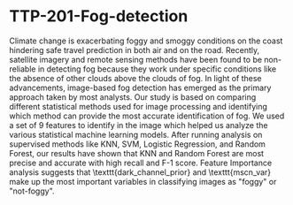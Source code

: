 # TTP-201-Fog-detection

Climate change is exacerbating foggy and smoggy conditions on the coast hindering safe travel prediction in both air and on the road. Recently, satellite imagery and remote sensing methods have been found to be non-reliable in detecting fog because they work under specific conditions like the absence of other clouds above the clouds of fog. In light of these advancements, image-based fog detection has emerged as the primary approach taken by most analysts. Our study is based on comparing different statistical methods used for image processing and identifying which method can provide the most accurate identification of fog. We used a set of 9 features to identify in the image which helped us analyze the various statistical machine learning models. After running analysis on supervised methods like KNN, SVM, Logistic Regression, and Random Forest, our results have shown that KNN and Random Forest are most precise and accurate with high recall and F-1 score. Feature Importance analysis suggests that \texttt{dark\_channel\_prior} and \texttt{mscn\_var} make up the most important variables in classifying images as "foggy" or "not-foggy".
